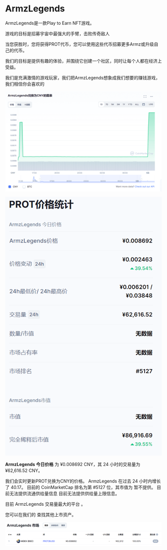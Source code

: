 # ArmzLegends

ArmzLegends是一款Play to Earn NFT游戏。

游戏的目标是招募宇宙中最强大的手臂，击败传奇敌人

当您获胜时，您将获得PROT代币，您可以使用这些代币招募更多Armz或升级自己的代币。

我们的目标是提供有趣的体验，并围绕它创建一个社区，同时让每个人都在经济上受益。

我们是充满激情的游戏玩家，我们把ArmzLegends想象成我们想要的赚钱游戏，我们相信你会喜欢的

![image-20220805110814338](image-20220805110814338.png)

![image-20220805110859416](image-20220805110859416.png)

**ArmzLegends 今日价格** 为 ¥0.008692 CNY，其 24 小时的交易量为 ¥62,616.52 CNY。

 我们会实时更新PROT兑换为CNY的价格。 ArmzLegends 在过去 24 小时内增长了 40.17。 目前的 CoinMarketCap 排名为第 #5127 位，其市值为 暂不提供。 目前无法提供流通供给量信息 目前无法提供供给量上限信息。

目前 ArmzLegends 交易量最大的平台 。

 您可以在我们的 查找其他上市资产。

![image-20220805111046320](image-20220805111046320.png)
